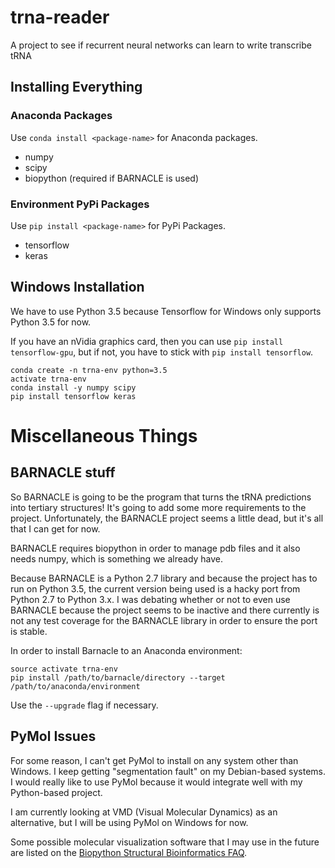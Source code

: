 # trna-reader
A project to see if recurrent neural networks can learn to write transcribe tRNA

## Installing Everything

### Anaconda Packages

Use ```conda install <package-name>``` for Anaconda packages.

* numpy
* scipy
* biopython (required if BARNACLE is used)

### Environment PyPi Packages

Use ```pip install <package-name>``` for PyPi Packages.

* tensorflow
* keras

## Windows Installation
We have to use Python 3.5 because Tensorflow for Windows only supports Python 3.5 for now.

If you have an nVidia graphics card, then you can use ```pip install tensorflow-gpu```, but if not, you have to stick with ```pip install tensorflow```.
```
conda create -n trna-env python=3.5
activate trna-env
conda install -y numpy scipy
pip install tensorflow keras
```

# Miscellaneous Things

## BARNACLE stuff
So BARNACLE is going to be the program that turns the tRNA predictions into tertiary structures! It's going to add some more requirements to the project. Unfortunately, the BARNACLE project seems a little dead, but it's all that I can get for now.

BARNACLE requires biopython in order to manage pdb files and it also needs numpy, which is something we already have.

Because BARNACLE is a Python 2.7 library and because the project has to run on Python 3.5, the current version being used is a hacky port from Python 2.7 to Python 3.x. I was debating whether or not to even use BARNACLE because the project seems to be inactive and there currently is not any test coverage for the BARNACLE library in order to ensure the port is stable.

In order to install Barnacle to an Anaconda environment:
```
source activate trna-env
pip install /path/to/barnacle/directory --target /path/to/anaconda/environment
```
Use the ```--upgrade``` flag if necessary.

## PyMol Issues
For some reason, I can't get PyMol to install on any system other than Windows. I keep getting "segmentation fault" on my Debian-based systems. I would really like to use PyMol because it would integrate well with my Python-based project.

I am currently looking at VMD (Visual Molecular Dynamics) as an alternative, but I will be using PyMol on Windows for now.

Some possible molecular visualization software that I may use in the future are listed on the [Biopython Structural Bioinformatics FAQ](http://biopython.org/wiki/The_Biopython_Structural_Bioinformatics_FAQ).
